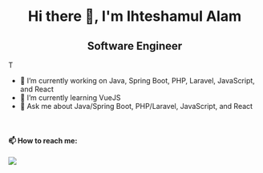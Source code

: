 <h1 align="center">Hi there 👋, I'm Ihteshamul Alam</h1>
<h2 align="center">Software Engineer</h2>
<p>T</p>

- 🔭 I’m currently working on Java, Spring Boot, PHP, Laravel, JavaScript, and React
- 🌱 I’m currently learning VueJS
- 💬 Ask me about Java/Spring Boot, PHP/Laravel, JavaScript, and React
<br>
<h4>📫 How to reach me:</h4>
<a href="https://www.linkedin.com/in/ihteshamul-alam/" target="_blank"><img src='https://raw.githubusercontent.com/rahuldkjain/github-profile-readme-generator/master/src/images/icons/Social/linked-in-alt.svg'></a>
